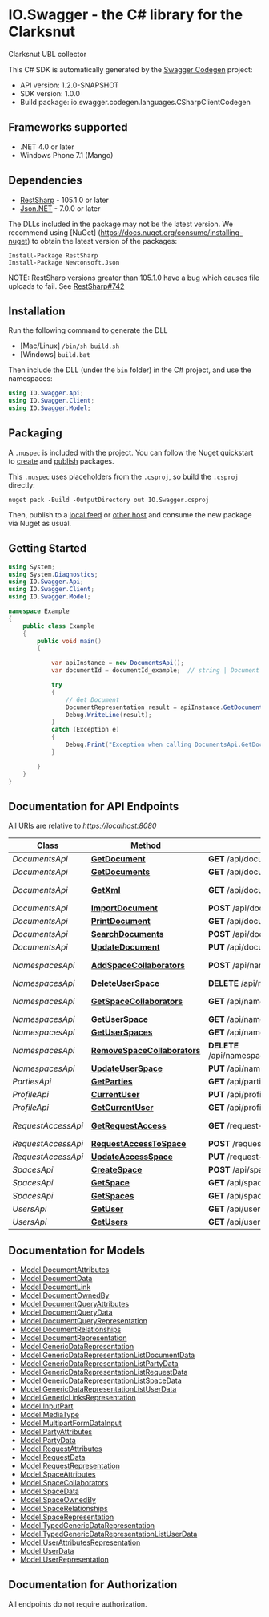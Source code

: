 # IO.Swagger - the C# library for the Clarksnut

Clarksnut UBL collector

This C# SDK is automatically generated by the [Swagger Codegen](https://github.com/swagger-api/swagger-codegen) project:

- API version: 1.2.0-SNAPSHOT
- SDK version: 1.0.0
- Build package: io.swagger.codegen.languages.CSharpClientCodegen

<a name="frameworks-supported"></a>
## Frameworks supported
- .NET 4.0 or later
- Windows Phone 7.1 (Mango)

<a name="dependencies"></a>
## Dependencies
- [RestSharp](https://www.nuget.org/packages/RestSharp) - 105.1.0 or later
- [Json.NET](https://www.nuget.org/packages/Newtonsoft.Json/) - 7.0.0 or later

The DLLs included in the package may not be the latest version. We recommend using [NuGet] (https://docs.nuget.org/consume/installing-nuget) to obtain the latest version of the packages:
```
Install-Package RestSharp
Install-Package Newtonsoft.Json
```

NOTE: RestSharp versions greater than 105.1.0 have a bug which causes file uploads to fail. See [RestSharp#742](https://github.com/restsharp/RestSharp/issues/742)

<a name="installation"></a>
## Installation
Run the following command to generate the DLL
- [Mac/Linux] `/bin/sh build.sh`
- [Windows] `build.bat`

Then include the DLL (under the `bin` folder) in the C# project, and use the namespaces:
```csharp
using IO.Swagger.Api;
using IO.Swagger.Client;
using IO.Swagger.Model;
```
<a name="packaging"></a>
## Packaging

A `.nuspec` is included with the project. You can follow the Nuget quickstart to [create](https://docs.microsoft.com/en-us/nuget/quickstart/create-and-publish-a-package#create-the-package) and [publish](https://docs.microsoft.com/en-us/nuget/quickstart/create-and-publish-a-package#publish-the-package) packages.

This `.nuspec` uses placeholders from the `.csproj`, so build the `.csproj` directly:

```
nuget pack -Build -OutputDirectory out IO.Swagger.csproj
```

Then, publish to a [local feed](https://docs.microsoft.com/en-us/nuget/hosting-packages/local-feeds) or [other host](https://docs.microsoft.com/en-us/nuget/hosting-packages/overview) and consume the new package via Nuget as usual.

<a name="getting-started"></a>
## Getting Started

```csharp
using System;
using System.Diagnostics;
using IO.Swagger.Api;
using IO.Swagger.Client;
using IO.Swagger.Model;

namespace Example
{
    public class Example
    {
        public void main()
        {

            var apiInstance = new DocumentsApi();
            var documentId = documentId_example;  // string | Document Id

            try
            {
                // Get Document
                DocumentRepresentation result = apiInstance.GetDocument(documentId);
                Debug.WriteLine(result);
            }
            catch (Exception e)
            {
                Debug.Print("Exception when calling DocumentsApi.GetDocument: " + e.Message );
            }

        }
    }
}
```

<a name="documentation-for-api-endpoints"></a>
## Documentation for API Endpoints

All URIs are relative to *https://localhost:8080*

Class | Method | HTTP request | Description
------------ | ------------- | ------------- | -------------
*DocumentsApi* | [**GetDocument**](docs/DocumentsApi.md#getdocument) | **GET** /api/documents/{documentId} | Get Document
*DocumentsApi* | [**GetDocuments**](docs/DocumentsApi.md#getdocuments) | **GET** /api/documents | Get Documents
*DocumentsApi* | [**GetXml**](docs/DocumentsApi.md#getxml) | **GET** /api/documents/{documentId}/download | Download Document
*DocumentsApi* | [**ImportDocument**](docs/DocumentsApi.md#importdocument) | **POST** /api/documents | Import Document
*DocumentsApi* | [**PrintDocument**](docs/DocumentsApi.md#printdocument) | **GET** /api/documents/{documentId}/print | Print Document
*DocumentsApi* | [**SearchDocuments**](docs/DocumentsApi.md#searchdocuments) | **POST** /api/documents/search | Search Document
*DocumentsApi* | [**UpdateDocument**](docs/DocumentsApi.md#updatedocument) | **PUT** /api/documents/{documentId} | Update Document
*NamespacesApi* | [**AddSpaceCollaborators**](docs/NamespacesApi.md#addspacecollaborators) | **POST** /api/namespaces/{spaceId}/collaborators | Add Space SpaceCollaborators
*NamespacesApi* | [**DeleteUserSpace**](docs/NamespacesApi.md#deleteuserspace) | **DELETE** /api/namespaces/{spaceId} | Delete space
*NamespacesApi* | [**GetSpaceCollaborators**](docs/NamespacesApi.md#getspacecollaborators) | **GET** /api/namespaces/{spaceId}/collaborators | Get Space SpaceCollaborators
*NamespacesApi* | [**GetUserSpace**](docs/NamespacesApi.md#getuserspace) | **GET** /api/namespaces/{spaceId} | Get Space
*NamespacesApi* | [**GetUserSpaces**](docs/NamespacesApi.md#getuserspaces) | **GET** /api/namespaces | Get Spaces of user
*NamespacesApi* | [**RemoveSpaceCollaborators**](docs/NamespacesApi.md#removespacecollaborators) | **DELETE** /api/namespaces/{spaceId}/collaborators/{userId} | Remove Space SpaceCollaborators
*NamespacesApi* | [**UpdateUserSpace**](docs/NamespacesApi.md#updateuserspace) | **PUT** /api/namespaces/{spaceId} | Update space
*PartiesApi* | [**GetParties**](docs/PartiesApi.md#getparties) | **GET** /api/parties | Get parties
*ProfileApi* | [**CurrentUser**](docs/ProfileApi.md#currentuser) | **PUT** /api/profile | Update User Profile
*ProfileApi* | [**GetCurrentUser**](docs/ProfileApi.md#getcurrentuser) | **GET** /api/profile | Return User Profile
*RequestAccessApi* | [**GetRequestAccess**](docs/RequestAccessApi.md#getrequestaccess) | **GET** /request-access | Get Request accesses
*RequestAccessApi* | [**RequestAccessToSpace**](docs/RequestAccessApi.md#requestaccesstospace) | **POST** /request-access | Request access
*RequestAccessApi* | [**UpdateAccessSpace**](docs/RequestAccessApi.md#updateaccessspace) | **PUT** /request-access/{requestId} | Update request
*SpacesApi* | [**CreateSpace**](docs/SpacesApi.md#createspace) | **POST** /api/spaces | Create Space
*SpacesApi* | [**GetSpace**](docs/SpacesApi.md#getspace) | **GET** /api/spaces/{spaceId} | Get Space
*SpacesApi* | [**GetSpaces**](docs/SpacesApi.md#getspaces) | **GET** /api/spaces | Get Spaces
*UsersApi* | [**GetUser**](docs/UsersApi.md#getuser) | **GET** /api/users/{userId} | Get User
*UsersApi* | [**GetUsers**](docs/UsersApi.md#getusers) | **GET** /api/users | Get Users


<a name="documentation-for-models"></a>
## Documentation for Models

 - [Model.DocumentAttributes](docs/DocumentAttributes.md)
 - [Model.DocumentData](docs/DocumentData.md)
 - [Model.DocumentLink](docs/DocumentLink.md)
 - [Model.DocumentOwnedBy](docs/DocumentOwnedBy.md)
 - [Model.DocumentQueryAttributes](docs/DocumentQueryAttributes.md)
 - [Model.DocumentQueryData](docs/DocumentQueryData.md)
 - [Model.DocumentQueryRepresentation](docs/DocumentQueryRepresentation.md)
 - [Model.DocumentRelationships](docs/DocumentRelationships.md)
 - [Model.DocumentRepresentation](docs/DocumentRepresentation.md)
 - [Model.GenericDataRepresentation](docs/GenericDataRepresentation.md)
 - [Model.GenericDataRepresentationListDocumentData](docs/GenericDataRepresentationListDocumentData.md)
 - [Model.GenericDataRepresentationListPartyData](docs/GenericDataRepresentationListPartyData.md)
 - [Model.GenericDataRepresentationListRequestData](docs/GenericDataRepresentationListRequestData.md)
 - [Model.GenericDataRepresentationListSpaceData](docs/GenericDataRepresentationListSpaceData.md)
 - [Model.GenericDataRepresentationListUserData](docs/GenericDataRepresentationListUserData.md)
 - [Model.GenericLinksRepresentation](docs/GenericLinksRepresentation.md)
 - [Model.InputPart](docs/InputPart.md)
 - [Model.MediaType](docs/MediaType.md)
 - [Model.MultipartFormDataInput](docs/MultipartFormDataInput.md)
 - [Model.PartyAttributes](docs/PartyAttributes.md)
 - [Model.PartyData](docs/PartyData.md)
 - [Model.RequestAttributes](docs/RequestAttributes.md)
 - [Model.RequestData](docs/RequestData.md)
 - [Model.RequestRepresentation](docs/RequestRepresentation.md)
 - [Model.SpaceAttributes](docs/SpaceAttributes.md)
 - [Model.SpaceCollaborators](docs/SpaceCollaborators.md)
 - [Model.SpaceData](docs/SpaceData.md)
 - [Model.SpaceOwnedBy](docs/SpaceOwnedBy.md)
 - [Model.SpaceRelationships](docs/SpaceRelationships.md)
 - [Model.SpaceRepresentation](docs/SpaceRepresentation.md)
 - [Model.TypedGenericDataRepresentation](docs/TypedGenericDataRepresentation.md)
 - [Model.TypedGenericDataRepresentationListUserData](docs/TypedGenericDataRepresentationListUserData.md)
 - [Model.UserAttributesRepresentation](docs/UserAttributesRepresentation.md)
 - [Model.UserData](docs/UserData.md)
 - [Model.UserRepresentation](docs/UserRepresentation.md)


<a name="documentation-for-authorization"></a>
## Documentation for Authorization

All endpoints do not require authorization.

